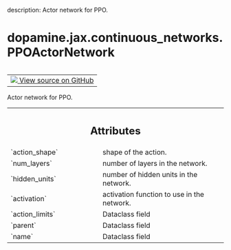 description: Actor network for PPO.

<div itemscope itemtype="http://developers.google.com/ReferenceObject">
<meta itemprop="name" content="dopamine.jax.continuous_networks.PPOActorNetwork" />
<meta itemprop="path" content="Stable" />
</div>

# dopamine.jax.continuous_networks.PPOActorNetwork

<!-- Insert buttons and diff -->

<table class="tfo-notebook-buttons tfo-api nocontent" align="left">
<td>
  <a target="_blank" href="https://github.com/google/dopamine/tree/master/dopamine/jax/continuous_networks.py#L312-L379">
    <img src="https://www.tensorflow.org/images/GitHub-Mark-32px.png" />
    View source on GitHub
  </a>
</td>
</table>



Actor network for PPO.

<!-- Placeholder for "Used in" -->




<!-- Tabular view -->
 <table class="responsive fixed orange">
<colgroup><col width="214px"><col></colgroup>
<tr><th colspan="2"><h2 class="add-link">Attributes</h2></th></tr>

<tr>
<td>
`action_shape`<a id="action_shape"></a>
</td>
<td>
shape of the action.
</td>
</tr><tr>
<td>
`num_layers`<a id="num_layers"></a>
</td>
<td>
number of layers in the network.
</td>
</tr><tr>
<td>
`hidden_units`<a id="hidden_units"></a>
</td>
<td>
number of hidden units in the network.
</td>
</tr><tr>
<td>
`activation`<a id="activation"></a>
</td>
<td>
activation function to use in the network.
</td>
</tr><tr>
<td>
`action_limits`<a id="action_limits"></a>
</td>
<td>
Dataclass field
</td>
</tr><tr>
<td>
`parent`<a id="parent"></a>
</td>
<td>
Dataclass field
</td>
</tr><tr>
<td>
`name`<a id="name"></a>
</td>
<td>
Dataclass field
</td>
</tr>
</table>



